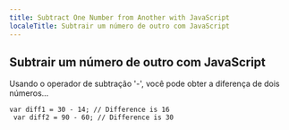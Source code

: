 ```yaml
---
title: Subtract One Number from Another with JavaScript
localeTitle: Subtrair um número de outro com JavaScript
---
```

## Subtrair um número de outro com JavaScript

Usando o operador de subtração '-', você pode obter a diferença de dois números…
```
var diff1 = 30 - 14; // Difference is 16 
 var diff2 = 90 - 60; // Difference is 30 

```